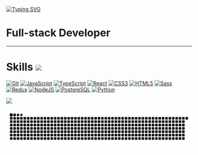 

<a href="https://github.com/Duster-1">
<img src="https://readme-typing-svg.herokuapp.com?font=Fira+Code&weight=900&size=50&pause=1000&color=F7F7F7&center=true&vCenter=true&width=1200&height=54&lines=Hey%2C+I'm+Vova+Welcome+to+my+Profile!" alt="Typing SVG" />
</a>

# Full-stack Developer 
-----------------------


# Skills <img src='https://user-images.githubusercontent.com/74038190/206662607-d9e7591e-bbf9-42f9-9386-29efc927bc16.gif' width="40"> 

<p align="left">
  <a href="https://git-scm.com/" target="_blank" rel="noreferrer"
  ><img
    src="https://raw.githubusercontent.com/danielcranney/readme-generator/main/public/icons/skills/git-colored.svg"
    alt="Git"
    width="40"
    height="36"
/></a>
  <a
  href="https://developer.mozilla.org/en-US/docs/Web/JavaScript"
  target="_blank"
  rel="noreferrer"
  ><img
    src="https://raw.githubusercontent.com/danielcranney/readme-generator/main/public/icons/skills/javascript-colored.svg"
    alt="JavaScript"
    width="40"
    height="36"
/></a>
  <a href="https://www.typescriptlang.org/" target="_blank" rel="noreferrer">
  <img
    src="https://raw.githubusercontent.com/danielcranney/readme-generator/main/public/icons/skills/typescript-colored.svg"
    alt="TypeScript"
    width="40"
    height="36"
/></a>
  <a href="https://reactjs.org/" target="_blank" rel="noreferrer">
  <img
    src="https://raw.githubusercontent.com/danielcranney/readme-generator/main/public/icons/skills/react-colored.svg"
    alt="React"
    width="40"
    height="36"
/></a>
<a href="https://www.w3.org/TR/CSS/#css" target="_blank" rel="noreferrer"
  ><img
    src="https://raw.githubusercontent.com/danielcranney/readme-generator/main/public/icons/skills/css3-colored.svg"
    alt="CSS3"
    width="40"
    height="36" /></a
>
  <a
  href="https://developer.mozilla.org/en-US/docs/Glossary/HTML5"
  target="_blank"
  rel="noreferrer"
>
  <img
    src="https://raw.githubusercontent.com/danielcranney/readme-generator/main/public/icons/skills/html5-colored.svg"
    alt="HTML5"
    width="40"
    height="36"
/></a>
  <a href="https://sass-lang.com/" target="_blank" rel="noreferrer"
  ><img
    src="https://raw.githubusercontent.com/danielcranney/readme-generator/main/public/icons/skills/sass-colored.svg"
    alt="Sass"
    width="40"
    height="36" /></a
>
  <a href="https://redux.js.org/" target="_blank" rel="noreferrer"
  ><img
    src="https://raw.githubusercontent.com/danielcranney/readme-generator/main/public/icons/skills/redux-colored.svg"
    alt="Redux"
    width="40"
    height="36" /></a
>
  <a href="https://nodejs.org/en/" target="_blank" rel="noreferrer"
  ><img
    src="https://raw.githubusercontent.com/danielcranney/readme-generator/main/public/icons/skills/nodejs-colored.svg"
    alt="NodeJS"
    width="40"
    height="36" /></a
>
  <a href="https://www.postgresql.org/" target="_blank" rel="noreferrer"
  ><img
    src="https://raw.githubusercontent.com/danielcranney/readme-generator/main/public/icons/skills/postgresql-colored.svg"
    alt="PostgreSQL"
    width="40"
    height="36" /></a
>
<a
  href="https://www.python.org"
  target="_blank"
  rel="noreferrer"
  ><img
    src="https://raw.githubusercontent.com/danielcranney/readme-generator/main/public/icons/skills/python-colored.svg"
    alt="Python"
    width="40"
    height="36"
/>
  
</p>

<img src="https://user-images.githubusercontent.com/73097560/115834477-dbab4500-a447-11eb-908a-139a6edaec5c.gif">

![Snake animation Contribution Graph](https://raw.githubusercontent.com/Anmol-Baranwal/Anmol-Baranwal/output/github-contribution-grid-snake-dark.svg)







